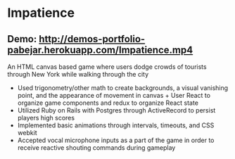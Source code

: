 # Impatience
## Demo: http://demos-portfolio-pabejar.herokuapp.com/Impatience.mp4
An HTML canvas based game where users dodge crowds of tourists through New York while walking through the city
+ Used trigonometry/other math to create backgrounds, a visual vanishing point, and the appearance of movement in canvas + User React to organize game components and redux to organize React state
+ Utilized Ruby on Rails with Postgres through ActiveRecord to persist players high scores
+ Implemented basic animations through intervals, timeouts, and CSS webkit
+ Accepted vocal microphone inputs as a part of the game in order to receive reactive shouting commands during gameplay
